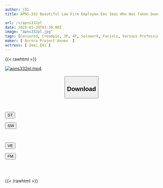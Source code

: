 ```yaml
---
author: j91
title: APNS-332 Beautiful Law Firm Employee Emi Imai Who Was Taken Down

url: /v/apns332pl
date: 2024-01-20T01:30:00Z
image: "apns332pl.jpg"
tags: [Censored, Creampie, 3P, 4P, Solowork, Facials, Various Professions, Drama	]
maker: [ Aurora Project Annex  ]
actress: [ Imai Emi ]
---
```



{{< rawhtml >}}

<div class="video" data-videoid="8qW6jX6mbOTog3Q">
    <a href="javascript:;">
        <img src="/v/apns332pl/apns332pl.jpg" width="WIDTH" height="HEIGHT" alt="apns332pl.mp4" loading="lazy">
    </a>
</div>

<script type="text/javascript" src="https://j91.asia/asset/on-demand-st.js"></script>

<br>
  <link rel="stylesheet" href="https://j91.asia/asset/bs5.css">
  
  <center>
  <button class="btn btn-primary" type="button" data-bs-toggle="collapse" data-bs-target=".multi-collapse" aria-expanded="false" aria-controls="multiCollapseExample1 multiCollapseExample2"><h2>Download</h2></button></center>
</p>
<div class="row">
  <div class="col">
    <div class="collapse multi-collapse" id="multiCollapseExample1">
      <div class="card card-body">
	      	      <br>
<div class="buttons">  
<p><a href="https://streamtape.to/v/8qW6jX6mbOTog3Q" target="_blank"><button class="btn-hover color-3"><i class="fa fa-download"></i> ST</button></a></p>
<p><a href="https://flaswish.com/vmri08uk89wv" target="_blank"><button class="btn-hover color-2"><i class="fa fa-download"></i> SW</button></a></p></div>
    </div>
  </div>
</div>
  <div class="col">
    <div class="collapse multi-collapse" id="multiCollapseExample2">
      <div class="card card-body">
	      <br>
<div class="buttons">
<p><a href="javascript:;" target="_blank"><button class="btn-hover color-9"><i class="fa fa-download"></i> VE</button></a></p>
<p><a href="javascript:;" target="_blank"><button class="btn-hover color-8"><i class="fa fa-download"></i> FM</button></a></p></div>
<br><br>
      </div>
    </div>
  </div>
</div>

{{< /rawhtml >}}